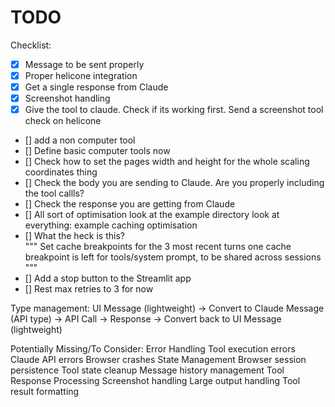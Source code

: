 # TODO


Checklist:
- [x] Message to be sent properly
- [x] Proper helicone integration
- [x] Get a single response from Claude
- [x] Screenshot handling
- [x] Give the tool to claude. Check if its working first. Send a screenshot tool check on helicone
- [] add a non computer tool
- [] Define basic computer tools now
- [] Check how to set the pages width and height for the whole scaling coordinates thing
- [] Check the body you are sending to Claude. Are you properly including the tool callls?
- [] Check the response you are getting from Claude
- [] All sort of optimisation look at the example directory look at everything: example caching optimisation
- [] What the heck is this?     
"""
    Set cache breakpoints for the 3 most recent turns
    one cache breakpoint is left for tools/system prompt, to be shared across sessions
"""
- [] Add a stop button to the Streamlit app
- [] Rest max retries to 3 for now

Type management: 
UI Message (lightweight) 
  → Convert to Claude Message (API type)
  → API Call
  → Response
  → Convert back to UI Message (lightweight)

Potentially Missing/To Consider:
Error Handling
  Tool execution errors
  Claude API errors
  Browser crashes
State Management
  Browser session persistence
  Tool state cleanup
  Message history management
Tool Response Processing
  Screenshot handling
  Large output handling
  Tool result formatting
